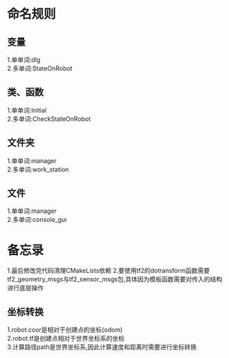 # 命名规则
## 变量
1.单单词:dlg  
2.多单词:StateOnRobot
## 类、函数
1.单单词:Initial  
2.多单词:CheckStateOnRobot
## 文件夹
1.单单词:manager  
2.多单词:work_station  
## 文件
1.单单词:manager  
2.多单词:console_gui  

# 备忘录
1.最后修改完代码清理CMakeLists依赖
2.要使用tf2的dotransform函数需要tf2_geometry_msgs与tf2_sensor_msgs包,具体因为模板函数需要对传入的结构进行底层操作

## 坐标转换
1.robot.coor是相对于创建点的坐标(odom)  
2.robot.tf是创建点相对于世界坐标系的坐标  
3.计算路径path是世界坐标系,因此计算速度和距离时需要进行坐标转换